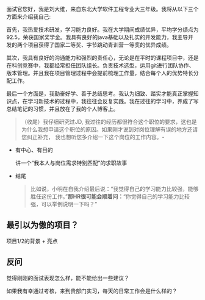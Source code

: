 面试官您好，我是刘大维，来自东北大学软件工程专业大三年级。我将从以下三个方面来介绍我自己:

首先，我热爱技术研发，学习能力良好。我在大学期间成绩优异，平均学分绩点为92.5，荣获国家奖学金。我具有良好的java基础以及扎实的开发能力，我主导开发的两个项目获得了国家二等奖、字节跳动青训营一等奖的优异成绩。

其次，我具有良好的沟通能力和强烈的责任心，无论是在平时的课程项目中，还是在科创竞赛中，我都经常担任团队组长。负责技术选型，运用git进行团队协作、版本管理。并且我在项目管理过程中会提前梳理工作量，结合每个人的优势特长分配工作。

最后一个方面是，我勤奋好学、善于总结思考。我认为细致、踏实才能真正掌握知识点，在学习新技术的过程中，我往往会反复实践。我在过往的学习中，养成了写总结笔记的习惯，并且放在了我的个人博客上。



> （收尾）我仔细研究过JD, 我过往的经历都很符合这个职位的要求，这也是为什么我想申请这个职位的原因。如果刚才说到对岗位理解有误的地方还请您纠正补充， 我也想听您多介绍一下这个岗位的工作内容。-









* 有中心、有目的

  讲一个“我本人与岗位需求特别匹配”的求职故事

* 结尾

  > 比如说，小明在自我介绍最后说：“我觉得自己的学习能力比较强，能够胜任这份工作。”**那HR很可能会顺着问：**“你觉得自己的学习能力比较强，可以举例说明一下吗？”





## 最引以为傲的项目？

项目1/2的背景 + 亮点





## 反问

觉得刚刚的面试表现怎么样，能不能给出一些建议？

如果我有幸通过考核，来到贵部门实习，每天的日常工作会是什么样的？



